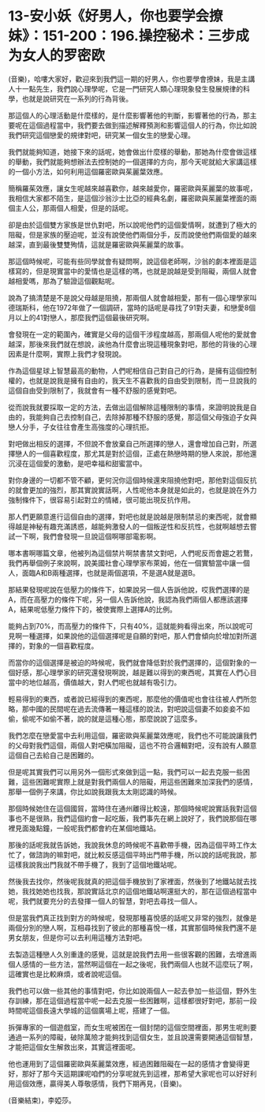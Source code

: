 # 13-安小妖《好男人，你也要学会撩妹》：151-200：196.操控秘术：三步成为女人的罗密欧

(音樂)，哈嘍大家好，歡迎來到我們這一期的好男人，你也要學會撩妹，我是主講人十一點先生，我們說心理學呢，它是一門研究人類心理現象發生發展規律的科學，也就是說研究在一系列的行為背後。

那這個人的心理活動是什麼樣的，是什麼影響著他的判斷，影響著他的行為，那主要呢在這個過程當中，我們要去做到描述解釋預測和影響這個人的行為，你比如說我們研究這個戀愛的規律對吧，研究某一個女生的戀愛心理。

我們就能夠知道，她接下來的話呢，她會做出什麼樣的舉動，那她為什麼會做這樣的舉動，我們就能夠想辦法去控制她的一個選擇的方向，那今天呢就給大家講這樣的一個小方法，如何利用這個羅密歐與茱麗葉效應。

簡稱羅茱效應，讓女生呢越來越喜歡你，越來越愛你，羅密歐與茱麗葉的故事呢，我相信大家都不陌生，是這個沙翁沙士比亞的經典名劇，羅密歐與茱麗葉裡面的兩個主人公，那兩個人相愛，但是的話呢。

卻是由於這個雙方家族是世仇對吧，所以說呢他們的這個愛情啊，就遭到了極大的阻礙，但是家族的壓迫呢，並沒有說使他們兩個分手，反而說使他們兩個愛的越來越深，直到最後雙雙殉情，這就是羅密歐與茱麗葉的故事。

那這個時候呢，可能有些同學就會有疑問啊，說這個老師啊，沙翁的劇本裡面是這樣寫的，但是現實當中的愛情也是這樣的嗎，也就是說越是受到阻礙，兩個人就會越相愛嗎，那為了驗證這個觀點呢。

說為了搞清楚是不是說父母越是阻撓，那兩個人就會越相愛，那有一個心理學家叫德瑞斯科，他在1972年做了一個調研，當時的話呢是尋找了91對夫妻，和戀愛8個月以上的41對戀人，那麼我們這個最後研究啊。

會發現在一定的範圍內，確實是父母的這個干涉程度越高，那兩個人呢他的愛就會越深，那後來我們就在想說，誒他為什麼會出現這種現象對吧，那他的背後的心理因素是什麼啊，實際上我們才發現說。

作為這個星球上智慧最高的動物，人們呢相信自己對自己的行為，是擁有這個控制權的，也就是說我是擁有自由的，我天生不喜歡我的自由受到限制，而一旦說我的這個自由受到限制了，我就會有一種不舒服的感覺對吧。

從而說我就要採取一定的方法，去做出這個解除這種限制的事情，來證明說我是自由的，我能夠自己去控制自己，去除掉那種不舒服的感覺，那這個父母強迫子女與戀人分手，子女往往會產生高強度的心理抗拒。

對吧做出相反的選擇，不但說不會放棄自己所選擇的戀人，還會增加自己對，所選擇戀人的一個喜歡程度，那尤其是對於這個，正處在熱戀時期的戀人來說，那他還沉浸在這個愛的激動，是吧幸福和甜蜜當中。

對你身邊的一切都不管不顧，更何況你這個時候還來阻撓他對吧，那他對這個反抗的就會更加的強烈，那其實說實話啊，人性呢他本身就是如此的，也就是說在外力強制條件下，很容易引起對立的情緒，很可能出現反抗作用。

那人們更願意進行這個自由的選擇，對吧也就是說越是限制禁忌的東西呢，就會顯得越是神秘有趣充滿誘惑，越能夠激發人的一個叛逆性和反抗性，也就啊越想去嘗試一下啊，我們會發現一旦說這個啊哪部電影啊。

哪本書啊哪篇文章，他被列為這個禁片啊禁書禁文對吧，人們呢反而會趨之若鶩，我們再舉個例子來說啊，說美國社會心理學家布萊姆，他在一個實驗當中讓一個人，面臨A和B兩種選擇，也就是兩個選項，不是選A就是選B。

那結果發現呢說在低壓力的條件下，如果說另一個人告訴他說，哎我們選擇的是A，而在高壓力的條件下呢，另一個人告訴他說，我認為我們兩個人都應該選擇A，結果呢低壓力條件下的，被使實際上選擇A的比例。

能夠占到70%，而高壓力的條件下，只有40%，這就能夠看得出來，所以說呢可見啊一種選擇，如果說他的這個選擇呢是自願的對吧，那人們會傾向於增加對所選擇的，對象的一個喜歡程度。

而當你的這個選擇是被迫的時候呢，我們就會降低對於我們選擇的，這個對象的一個好感，那心理學家的研究還發現啊說，越是難以得到的東西呢，其實在人們心目當中的地位越高，價值越大，對人們呢也就越有吸引力。

輕易得到的東西，或者說已經得到的東西呢，那麼他的價值呢也會往往被人們所忽略，那中國的民間呢在過去流傳著一種這樣的說法，對吧說這個妻不如妾妾不如偷，偷呢不如偷不著，說的就是這種心態，那麼說說了這麼多。

我們怎麼在戀愛當中去利用這個，羅密歐與茱麗葉效應呢，我們也不可能說讓我們的父母對我們這個，兩個人對吧橫加阻礙，這也不符合邏輯對吧，沒有說有人願意這個自己去給自己是困難的。

但是呢其實我們可以用另外一個形式來做到這一點，我們可以一起去克服一些困難，這些困難呢實際上就是對我們兩個人的阻礙，用這些困難來加深我們的感情，那舉一個例子來講，你比如說我跟我太太剛認識的時候。

那個時候她住在這個國貿，當時住在通州離得比較遠，那個時候呢說實話我對這個事也不是很熟，我們這個約會一起吃飯，我們事先在網上說好了，我們說那個在哪裡見面幾點鐘，一般呢我們都會約在某個地鐵站。

那後的話呢我就告訴她，我說我休息的時候呢不喜歡帶手機，因為這個平時工作太忙了，做諮詢的嘛對吧，就比較反感這個平時出門帶手機，所以說的話呢我說，那這樣我說我出門我就不帶手機了，我到了這個地鐵站呢。

然後我去找你，然後呢我就真的把這個手機放到了家裡面，然後到了地鐵站就去找她，我找她她也找我，那說實話北京的這個地鐵站啊還挺大的，那在這個過程當中呢，我們就要充分的去發揮一個人的智慧，對吧去尋找一個人。

但是當我們真正找到對方的時候呢，發現那種喜悅感的話呢又非常的強烈，就像是兩個分別的戀人啊，互相尋找到了彼此的那種喜悅一樣，其實那個時候我們還不是男女朋友，但是你可以去利用這種方法對吧。

去製造這種戀人久別重逢的感覺，這就是說我們去用一些很客觀的困難，去增進兩個人感情的一些方法，當然啊這個在一起之後呢，我們兩個人也就不這麼玩了啊，這確實也是比較麻煩，或者說呢這個。

我們也可以做一些其他的事情對吧，你比如說兩個人一起去參加一些這個，野外生存訓練，那在這個過程當中呢一起去克服一些困難啊，這樣都很好對吧，那前一段時間呢這個長遠大學城的這個廣場上呢，搭建了一個。

拆彈專家的一個遊戲室，而女生呢被困在一個封閉的這個空間裡面，那男生呢則要通過一系列的障礙，破除萬險才能夠找到這個女生，並且說還需要開通這個智慧，才能把這個女生解救出來，其實這裡面呢。

他也運用到了這個羅密歐與茱麗葉效應，經過困難阻礙在一起的感情才會變得更好，那好了那今天這期課呢咱們的分享呢就先到這裡，那希望大家呢也可以好好利用這個效應，贏得美人尊敬感情，我們下期再見，(音樂)。

(音樂結束)，李婭莎。